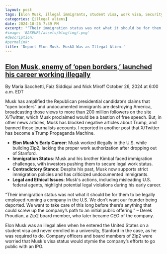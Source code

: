 ```yaml
---
layout: post
tags: [Elon Musk, illegal immigrants, student visa, work visa, Security and Exchange Commission, Zip2]
categories: [illegal aliens]
date: 2024-10-26 7:39 PM
excerpt: "“Their immigration status was not what it should be for them to be legally employed running a company in the U.S. We don’t want our founder being deported. We want to take care of this long before there’s anything that could screw up the company’s path to an initial public offering.” – Derek Proudian, a Zip2 board member."
#image: 'BASEURL/assets/blog/img/.png'
#description:
#permalink:
title: 'Deport Elon Musk. MuskX Was as Illegal Alien.'
---
```



## [Elon Musk, enemy of ‘open borders,’ launched his career working illegally](https://www.washingtonpost.com/business/2024/10/26/elon-musk-immigration-status/)

By Maria Sacchetti, Faiz Siddiqui and Nick Miroff
October 26, 2024 at 6:00 a.m. EDT

Musk has amplified the Republican presidential candidate’s claims that “open borders” and undocumented immigrants are destroying America, broadcasting those views to more than 200 million followers on the site X/Twitter, which Musk proclaimed would be a bastion of free speech. But, in other news articles, Musk has blocked negative articles about Trump, and banned those journalists accounts. I reported in another post that X/Twitter has become a Trump Propaganda Machine. 

- **Elon Musk's Early Career**: Musk worked illegally in the U.S. while building Zip2, lacking the proper work authorization after dropping out of Stanford.
- **Immigration Status**: Musk and his brother Kimbal faced immigration challenges, with investors pushing them to secure legal work status.
- **Contradictory Stance**: Despite his past, Musk now supports strict immigration policies and has criticized undocumented immigrants.
- **Legal and Ethical Issues**: Musk's actions, including misleading U.S. federal agents, highlight potential legal violations during his early career.

“Their immigration status was not what it should be for them to be legally employed running a company in the U.S. We don’t want our founder being deported. We want to take care of this long before there’s anything that could screw up the company’s path to an initial public offering.” – Derek Proudian, a Zip2 board member, who later became CEO of the company. 

Elon Musk was an illegal alien when he entered the United States on a student visa and never enrolled in a university, Stanford in the case, as he was required to do. Company officers and board members of Zip2 were worried that Musk's visa status would stymie the company’s efforts to go public with an IPO.



